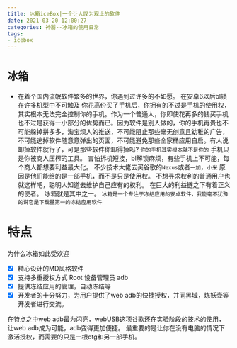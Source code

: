 ```yaml
---
title: 冰箱iceBox|一个让人叹为观止的软件
date: 2021-03-20 12:00:27
categories: 神器--冰箱的使用日常
tags:
- icebox
---
```

# `冰箱`
- 在着个国内流氓软件繁多的世界，你遇到过许多的不如愿。
在安卓6以后bl锁在许多机型中不可触及
你花高价买了手机后，你拥有的不过是手机的使用权，其实根本无法完全控制你的手机。作为一个普通人，你即使花再多的钱买手机也不过是获得一小部分的优势而已。因为软件是别人做的，你的手机再贵也不可能躲掉拼多多，淘宝烦人的推送，不可能阻止那些毫无创意且幼稚的广告，不可能逃掉软件随意意弹出的页面，不可能避免那些全家桶应用自启。有人说卸掉软件就行了，可是那些软件你卸得掉吗?
`你的手机其实根本就不是你的`
手机只是你被商人压榨的工具。
害怕拆机短接，bl解锁麻烦，有些手机上不可能，每个商人都想要利益最大化。
不少技术大佬去买谷歌的`Nexus`或者`一加`，`小米`
原因是他们能给的是一部手机，而不是只是使用权。
不想寻求权利的普通用户也就这样吧，聪明人知道去维护自己应有的权利。
在巨大的利益链之下有着正义的使者。
冰箱就是其中之一。
`冰箱是一个专注于冻结应用的安卓软件，我能毫不犹豫的说它是下载量第一的冻结应用软件`

# 特点
为什么冰箱如此受欢迎
- [x] 精心设计的MD风格软件
- [x] 支持多重授权方式 Root 设备管理员 adb
- [x] 提供冻结应用的管理，自动冻结等
- [x] 开发者的十分努力，为用户提供了web adb的快捷授权，并同黑域，炼妖壶等开发者进行交流。

在特点之中web adb最为闪亮，webUSB这项谷歌还在实验阶段的技术的使用，让web adb成为可能，adb变得更加便捷。
最重要的是让你在没有电脑的情况下激活授权，而需要的只是一根otg和另一部手机。
